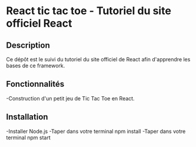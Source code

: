 # React tic tac toe - Tutoriel du site officiel React 



## Description

Ce dépôt est le suivi du tutoriel du site officiel de React afin d'apprendre les bases de ce framework.

## Fonctionnalités

-Construction d'un petit jeu de Tic Tac Toe en React.

## Installation
-Installer Node.js
-Taper dans votre terminal npm install
-Taper dans votre terminal npm start

